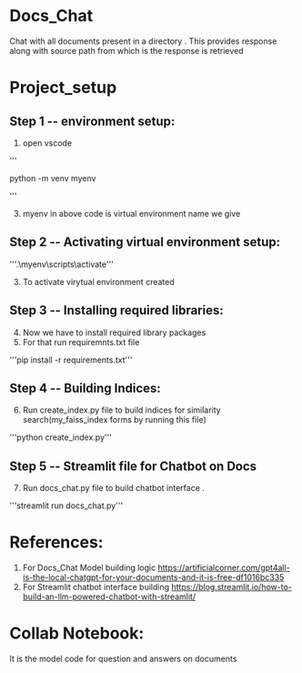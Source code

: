# Docs_Chat
Chat with all documents present in a directory . This provides response along with source path from which is the response is retrieved

# Project_setup

## Step 1 -- environment setup:
1. open vscode
   
'''

python -m venv myenv

'''

3. myenv in above code is virtual environment name we give
   
## Step 2 -- Activating virtual environment setup:

'''.\myenv\scripts\activate'''

3. To activate virytual environment created

## Step 3 -- Installing required libraries: 
4. Now we have to install required library packages
5. For that run requiremnts.txt file
   
'''pip install -r requirements.txt'''

## Step 4 -- Building Indices:
6. Run create_index.py file to build indices for similarity search(my_faiss_index forms by running this file)
   
'''python create_index.py'''

## Step 5 -- Streamlit file for Chatbot on Docs
7. Run docs_chat.py file to build chatbot interface .

'''streamlit run docs_chat.py'''

# References:
1. For Docs_Chat Model building logic
https://artificialcorner.com/gpt4all-is-the-local-chatgpt-for-your-documents-and-it-is-free-df1016bc335
2. For Streamlit chatbot interface building
https://blog.streamlit.io/how-to-build-an-llm-powered-chatbot-with-streamlit/

# Collab Notebook:
It is the model code for question and answers on documents
   
